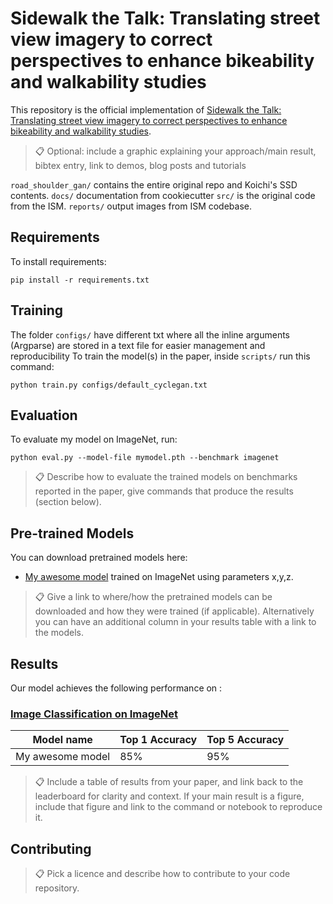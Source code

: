 # Sidewalk the Talk: Translating street view imagery to correct perspectives to enhance bikeability and walkability studies

This repository is the official implementation of [Sidewalk the Talk: Translating street view imagery to correct perspectives to enhance bikeability and walkability studies](https://arxiv.org/abs/2030.12345).

>📋  Optional: include a graphic explaining your approach/main result, bibtex entry, link to demos, blog posts and tutorials

`road_shoulder_gan/` contains the entire original repo and Koichi's SSD contents.
`docs/` documentation from cookiecutter
`src/` is the original code from the ISM.
`reports/` output images from ISM codebase.

## Requirements

To install requirements:

```setup
pip install -r requirements.txt
```

## Training

The folder `configs/` have different txt where all the inline arguments (Argparse) are stored in a text file for easier management and reproducibility
To train the model(s) in the paper, inside `scripts/` run this command:

```train
python train.py configs/default_cyclegan.txt
```

## Evaluation

To evaluate my model on ImageNet, run:

```eval
python eval.py --model-file mymodel.pth --benchmark imagenet
```

>📋  Describe how to evaluate the trained models on benchmarks reported in the paper, give commands that produce the results (section below).

## Pre-trained Models

You can download pretrained models here:

- [My awesome model](https://drive.google.com/mymodel.pth) trained on ImageNet using parameters x,y,z.

>📋  Give a link to where/how the pretrained models can be downloaded and how they were trained (if applicable).  Alternatively you can have an additional column in your results table with a link to the models.

## Results

Our model achieves the following performance on :

### [Image Classification on ImageNet](https://paperswithcode.com/sota/image-classification-on-imagenet)

| Model name         | Top 1 Accuracy  | Top 5 Accuracy |
| ------------------ |---------------- | -------------- |
| My awesome model   |     85%         |      95%       |

>📋  Include a table of results from your paper, and link back to the leaderboard for clarity and context. If your main result is a figure, include that figure and link to the command or notebook to reproduce it.


## Contributing

>📋  Pick a licence and describe how to contribute to your code repository.
